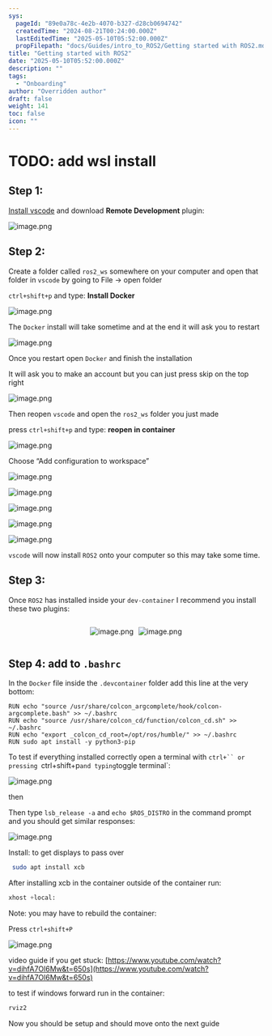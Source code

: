 ```yaml
---
sys:
  pageId: "89e0a78c-4e2b-4070-b327-d28cb0694742"
  createdTime: "2024-08-21T00:24:00.000Z"
  lastEditedTime: "2025-05-10T05:52:00.000Z"
  propFilepath: "docs/Guides/intro_to_ROS2/Getting started with ROS2.md"
title: "Getting started with ROS2"
date: "2025-05-10T05:52:00.000Z"
description: ""
tags:
  - "Onboarding"
author: "Overridden author"
draft: false
weight: 141
toc: false
icon: ""
---
```


# TODO: add wsl install

## Step 1:

[Install vscode](https://code.visualstudio.com/download) and download **Remote Development** plugin:

![image.png](https://prod-files-secure.s3.us-west-2.amazonaws.com/d518164a-d88e-44d1-a4ee-3adb3bd8bce0/efb52993-1881-4a40-b95e-6f020334f022/image.png?X-Amz-Algorithm=AWS4-HMAC-SHA256&X-Amz-Content-Sha256=UNSIGNED-PAYLOAD&X-Amz-Credential=ASIAZI2LB466SOCWWY5H%2F20250526%2Fus-west-2%2Fs3%2Faws4_request&X-Amz-Date=20250526T210746Z&X-Amz-Expires=3600&X-Amz-Security-Token=IQoJb3JpZ2luX2VjEIX%2F%2F%2F%2F%2F%2F%2F%2F%2F%2FwEaCXVzLXdlc3QtMiJGMEQCIDmvIr01R313UcYJEiYp1aFVBt6Jio16L6Varxw9nybNAiBOdctA7%2FhYxk%2BWYxY%2BFA%2FFWcuKcsTmedUGZRKFReS78yr%2FAwhOEAAaDDYzNzQyMzE4MzgwNSIMlntSyYXhDZQGMeCzKtwDtvP%2Bo9C0fBRFfFkq%2Fdvf%2FGYQDh7eVNKn%2B78Su6ov%2Bk%2Fr%2FoGuqAXRs9%2B9szA%2FDy4xSK%2BqSgZMXERWRakV280AXXsy0dT%2FIvCHhaye5ZdCvOpZLMhsCNtbfXAXebIDrDcKAjlAhyUI%2BAMs48iWPlfXaIcAITVgZDjwXag7Y9KVjjjCtQ9vs5GFV1u8oetWnr829W%2BNG4NjWxP2m2cu6EV05E67mBexxzS5IzHO7YZAFx10hP8qf2YRSfgN6zA6VgHehidMpPCXj8IBTexwHNCE7XJH3EmP%2Br%2BnoBMH01bDr9BQ5R1%2FGE4A43NArgrn4kXlyVWqj4IiRvhyBzE7MR3khtibYXN%2BdWv984pUwXPFqYjaA7K1CvXaBF0s%2B7szZ6ztIYgjYHDUdqsAiYank3GngEHtSOnd5PHBIj%2BOr5dHJ%2F5wPsNJfiMUloKY7VqvDKogFKXKmCYLl8TeTDBjFvmlArPLn%2B7e6JGo%2Bk02lu2nesBuQY8ffElggtmQSi6Yt8%2FIf2j4lPeSEUOJqEC%2Fqia0kUAvrJLiQ6HKAQbFrJbnBGpRglFYXrT%2FgOTSnfP3OKImr2NvndTzOc1QjNfgEpI%2FFzusFN0jnho%2F05vZKpOw6L4aLxGGf81J%2BzwEOmsw5qvTwQY6pgHSx%2F%2Bk5yVPO243sBCnzFmVRG5W0arQqcQyNLD6ILgVpau6D28RjD4VhANYz7g1yNm%2BCT9atAi0LpPIDAGL78jT1%2FTwX19WzxukfgdnX5jHYobbiLak1K09GEN%2BNqJSj8U3nff9HBcnllgT02FUyDv5hkLXtXjRkseDWrAMo3%2FR6MsJ5REhFIaViTjQ4%2F0KHxoq%2BI7rD74TFS%2F76%2BNEjoWJVlIdTYEm&X-Amz-Signature=6adab59c1eeb25792f9d95049f1973e43f459c3eaa7ffbe779a05afdd759f11c&X-Amz-SignedHeaders=host&x-id=GetObject)

## Step 2:

Create a folder called `ros2_ws` somewhere on your computer and open that folder in `vscode` by going to File → open folder 

`ctrl+shift+p` and type: **Install Docker**

![image.png](https://prod-files-secure.s3.us-west-2.amazonaws.com/d518164a-d88e-44d1-a4ee-3adb3bd8bce0/2269dc0e-1cd5-47ff-bceb-c04ad9b2eab0/image.png?X-Amz-Algorithm=AWS4-HMAC-SHA256&X-Amz-Content-Sha256=UNSIGNED-PAYLOAD&X-Amz-Credential=ASIAZI2LB466SOCWWY5H%2F20250526%2Fus-west-2%2Fs3%2Faws4_request&X-Amz-Date=20250526T210746Z&X-Amz-Expires=3600&X-Amz-Security-Token=IQoJb3JpZ2luX2VjEIX%2F%2F%2F%2F%2F%2F%2F%2F%2F%2FwEaCXVzLXdlc3QtMiJGMEQCIDmvIr01R313UcYJEiYp1aFVBt6Jio16L6Varxw9nybNAiBOdctA7%2FhYxk%2BWYxY%2BFA%2FFWcuKcsTmedUGZRKFReS78yr%2FAwhOEAAaDDYzNzQyMzE4MzgwNSIMlntSyYXhDZQGMeCzKtwDtvP%2Bo9C0fBRFfFkq%2Fdvf%2FGYQDh7eVNKn%2B78Su6ov%2Bk%2Fr%2FoGuqAXRs9%2B9szA%2FDy4xSK%2BqSgZMXERWRakV280AXXsy0dT%2FIvCHhaye5ZdCvOpZLMhsCNtbfXAXebIDrDcKAjlAhyUI%2BAMs48iWPlfXaIcAITVgZDjwXag7Y9KVjjjCtQ9vs5GFV1u8oetWnr829W%2BNG4NjWxP2m2cu6EV05E67mBexxzS5IzHO7YZAFx10hP8qf2YRSfgN6zA6VgHehidMpPCXj8IBTexwHNCE7XJH3EmP%2Br%2BnoBMH01bDr9BQ5R1%2FGE4A43NArgrn4kXlyVWqj4IiRvhyBzE7MR3khtibYXN%2BdWv984pUwXPFqYjaA7K1CvXaBF0s%2B7szZ6ztIYgjYHDUdqsAiYank3GngEHtSOnd5PHBIj%2BOr5dHJ%2F5wPsNJfiMUloKY7VqvDKogFKXKmCYLl8TeTDBjFvmlArPLn%2B7e6JGo%2Bk02lu2nesBuQY8ffElggtmQSi6Yt8%2FIf2j4lPeSEUOJqEC%2Fqia0kUAvrJLiQ6HKAQbFrJbnBGpRglFYXrT%2FgOTSnfP3OKImr2NvndTzOc1QjNfgEpI%2FFzusFN0jnho%2F05vZKpOw6L4aLxGGf81J%2BzwEOmsw5qvTwQY6pgHSx%2F%2Bk5yVPO243sBCnzFmVRG5W0arQqcQyNLD6ILgVpau6D28RjD4VhANYz7g1yNm%2BCT9atAi0LpPIDAGL78jT1%2FTwX19WzxukfgdnX5jHYobbiLak1K09GEN%2BNqJSj8U3nff9HBcnllgT02FUyDv5hkLXtXjRkseDWrAMo3%2FR6MsJ5REhFIaViTjQ4%2F0KHxoq%2BI7rD74TFS%2F76%2BNEjoWJVlIdTYEm&X-Amz-Signature=576ec4e9ed0dd1eaf035e5f0064ad353f18918a93eae83846f771d35c55f459a&X-Amz-SignedHeaders=host&x-id=GetObject)

The `Docker` install will take sometime and at the end it will ask you to restart

![image.png](https://prod-files-secure.s3.us-west-2.amazonaws.com/d518164a-d88e-44d1-a4ee-3adb3bd8bce0/ed233f78-be33-4b1f-b89c-9c346c0e961e/image.png?X-Amz-Algorithm=AWS4-HMAC-SHA256&X-Amz-Content-Sha256=UNSIGNED-PAYLOAD&X-Amz-Credential=ASIAZI2LB466SOCWWY5H%2F20250526%2Fus-west-2%2Fs3%2Faws4_request&X-Amz-Date=20250526T210746Z&X-Amz-Expires=3600&X-Amz-Security-Token=IQoJb3JpZ2luX2VjEIX%2F%2F%2F%2F%2F%2F%2F%2F%2F%2FwEaCXVzLXdlc3QtMiJGMEQCIDmvIr01R313UcYJEiYp1aFVBt6Jio16L6Varxw9nybNAiBOdctA7%2FhYxk%2BWYxY%2BFA%2FFWcuKcsTmedUGZRKFReS78yr%2FAwhOEAAaDDYzNzQyMzE4MzgwNSIMlntSyYXhDZQGMeCzKtwDtvP%2Bo9C0fBRFfFkq%2Fdvf%2FGYQDh7eVNKn%2B78Su6ov%2Bk%2Fr%2FoGuqAXRs9%2B9szA%2FDy4xSK%2BqSgZMXERWRakV280AXXsy0dT%2FIvCHhaye5ZdCvOpZLMhsCNtbfXAXebIDrDcKAjlAhyUI%2BAMs48iWPlfXaIcAITVgZDjwXag7Y9KVjjjCtQ9vs5GFV1u8oetWnr829W%2BNG4NjWxP2m2cu6EV05E67mBexxzS5IzHO7YZAFx10hP8qf2YRSfgN6zA6VgHehidMpPCXj8IBTexwHNCE7XJH3EmP%2Br%2BnoBMH01bDr9BQ5R1%2FGE4A43NArgrn4kXlyVWqj4IiRvhyBzE7MR3khtibYXN%2BdWv984pUwXPFqYjaA7K1CvXaBF0s%2B7szZ6ztIYgjYHDUdqsAiYank3GngEHtSOnd5PHBIj%2BOr5dHJ%2F5wPsNJfiMUloKY7VqvDKogFKXKmCYLl8TeTDBjFvmlArPLn%2B7e6JGo%2Bk02lu2nesBuQY8ffElggtmQSi6Yt8%2FIf2j4lPeSEUOJqEC%2Fqia0kUAvrJLiQ6HKAQbFrJbnBGpRglFYXrT%2FgOTSnfP3OKImr2NvndTzOc1QjNfgEpI%2FFzusFN0jnho%2F05vZKpOw6L4aLxGGf81J%2BzwEOmsw5qvTwQY6pgHSx%2F%2Bk5yVPO243sBCnzFmVRG5W0arQqcQyNLD6ILgVpau6D28RjD4VhANYz7g1yNm%2BCT9atAi0LpPIDAGL78jT1%2FTwX19WzxukfgdnX5jHYobbiLak1K09GEN%2BNqJSj8U3nff9HBcnllgT02FUyDv5hkLXtXjRkseDWrAMo3%2FR6MsJ5REhFIaViTjQ4%2F0KHxoq%2BI7rD74TFS%2F76%2BNEjoWJVlIdTYEm&X-Amz-Signature=01e90513142a058264fc848f1ae1a5e421837d6dc7a5642b1d64e1fcc9972652&X-Amz-SignedHeaders=host&x-id=GetObject)

Once you restart open `Docker` and finish the installation

It will ask you to make an account but you can just press skip on the top right

![image.png](https://prod-files-secure.s3.us-west-2.amazonaws.com/d518164a-d88e-44d1-a4ee-3adb3bd8bce0/21010ad9-1659-4fd9-9f59-9932a09b2a3d/image.png?X-Amz-Algorithm=AWS4-HMAC-SHA256&X-Amz-Content-Sha256=UNSIGNED-PAYLOAD&X-Amz-Credential=ASIAZI2LB466SOCWWY5H%2F20250526%2Fus-west-2%2Fs3%2Faws4_request&X-Amz-Date=20250526T210746Z&X-Amz-Expires=3600&X-Amz-Security-Token=IQoJb3JpZ2luX2VjEIX%2F%2F%2F%2F%2F%2F%2F%2F%2F%2FwEaCXVzLXdlc3QtMiJGMEQCIDmvIr01R313UcYJEiYp1aFVBt6Jio16L6Varxw9nybNAiBOdctA7%2FhYxk%2BWYxY%2BFA%2FFWcuKcsTmedUGZRKFReS78yr%2FAwhOEAAaDDYzNzQyMzE4MzgwNSIMlntSyYXhDZQGMeCzKtwDtvP%2Bo9C0fBRFfFkq%2Fdvf%2FGYQDh7eVNKn%2B78Su6ov%2Bk%2Fr%2FoGuqAXRs9%2B9szA%2FDy4xSK%2BqSgZMXERWRakV280AXXsy0dT%2FIvCHhaye5ZdCvOpZLMhsCNtbfXAXebIDrDcKAjlAhyUI%2BAMs48iWPlfXaIcAITVgZDjwXag7Y9KVjjjCtQ9vs5GFV1u8oetWnr829W%2BNG4NjWxP2m2cu6EV05E67mBexxzS5IzHO7YZAFx10hP8qf2YRSfgN6zA6VgHehidMpPCXj8IBTexwHNCE7XJH3EmP%2Br%2BnoBMH01bDr9BQ5R1%2FGE4A43NArgrn4kXlyVWqj4IiRvhyBzE7MR3khtibYXN%2BdWv984pUwXPFqYjaA7K1CvXaBF0s%2B7szZ6ztIYgjYHDUdqsAiYank3GngEHtSOnd5PHBIj%2BOr5dHJ%2F5wPsNJfiMUloKY7VqvDKogFKXKmCYLl8TeTDBjFvmlArPLn%2B7e6JGo%2Bk02lu2nesBuQY8ffElggtmQSi6Yt8%2FIf2j4lPeSEUOJqEC%2Fqia0kUAvrJLiQ6HKAQbFrJbnBGpRglFYXrT%2FgOTSnfP3OKImr2NvndTzOc1QjNfgEpI%2FFzusFN0jnho%2F05vZKpOw6L4aLxGGf81J%2BzwEOmsw5qvTwQY6pgHSx%2F%2Bk5yVPO243sBCnzFmVRG5W0arQqcQyNLD6ILgVpau6D28RjD4VhANYz7g1yNm%2BCT9atAi0LpPIDAGL78jT1%2FTwX19WzxukfgdnX5jHYobbiLak1K09GEN%2BNqJSj8U3nff9HBcnllgT02FUyDv5hkLXtXjRkseDWrAMo3%2FR6MsJ5REhFIaViTjQ4%2F0KHxoq%2BI7rD74TFS%2F76%2BNEjoWJVlIdTYEm&X-Amz-Signature=a378e2827bd0b174aafe9bfcfbb482fb24797afdc73fe946bd81f65b07cce868&X-Amz-SignedHeaders=host&x-id=GetObject)

Then reopen `vscode` and open the `ros2_ws` folder you just made

press `ctrl+shift+p` and type: **reopen in container**

![image.png](https://prod-files-secure.s3.us-west-2.amazonaws.com/d518164a-d88e-44d1-a4ee-3adb3bd8bce0/4e93b8c2-41ad-488c-8095-c74205196118/image.png?X-Amz-Algorithm=AWS4-HMAC-SHA256&X-Amz-Content-Sha256=UNSIGNED-PAYLOAD&X-Amz-Credential=ASIAZI2LB466SOCWWY5H%2F20250526%2Fus-west-2%2Fs3%2Faws4_request&X-Amz-Date=20250526T210746Z&X-Amz-Expires=3600&X-Amz-Security-Token=IQoJb3JpZ2luX2VjEIX%2F%2F%2F%2F%2F%2F%2F%2F%2F%2FwEaCXVzLXdlc3QtMiJGMEQCIDmvIr01R313UcYJEiYp1aFVBt6Jio16L6Varxw9nybNAiBOdctA7%2FhYxk%2BWYxY%2BFA%2FFWcuKcsTmedUGZRKFReS78yr%2FAwhOEAAaDDYzNzQyMzE4MzgwNSIMlntSyYXhDZQGMeCzKtwDtvP%2Bo9C0fBRFfFkq%2Fdvf%2FGYQDh7eVNKn%2B78Su6ov%2Bk%2Fr%2FoGuqAXRs9%2B9szA%2FDy4xSK%2BqSgZMXERWRakV280AXXsy0dT%2FIvCHhaye5ZdCvOpZLMhsCNtbfXAXebIDrDcKAjlAhyUI%2BAMs48iWPlfXaIcAITVgZDjwXag7Y9KVjjjCtQ9vs5GFV1u8oetWnr829W%2BNG4NjWxP2m2cu6EV05E67mBexxzS5IzHO7YZAFx10hP8qf2YRSfgN6zA6VgHehidMpPCXj8IBTexwHNCE7XJH3EmP%2Br%2BnoBMH01bDr9BQ5R1%2FGE4A43NArgrn4kXlyVWqj4IiRvhyBzE7MR3khtibYXN%2BdWv984pUwXPFqYjaA7K1CvXaBF0s%2B7szZ6ztIYgjYHDUdqsAiYank3GngEHtSOnd5PHBIj%2BOr5dHJ%2F5wPsNJfiMUloKY7VqvDKogFKXKmCYLl8TeTDBjFvmlArPLn%2B7e6JGo%2Bk02lu2nesBuQY8ffElggtmQSi6Yt8%2FIf2j4lPeSEUOJqEC%2Fqia0kUAvrJLiQ6HKAQbFrJbnBGpRglFYXrT%2FgOTSnfP3OKImr2NvndTzOc1QjNfgEpI%2FFzusFN0jnho%2F05vZKpOw6L4aLxGGf81J%2BzwEOmsw5qvTwQY6pgHSx%2F%2Bk5yVPO243sBCnzFmVRG5W0arQqcQyNLD6ILgVpau6D28RjD4VhANYz7g1yNm%2BCT9atAi0LpPIDAGL78jT1%2FTwX19WzxukfgdnX5jHYobbiLak1K09GEN%2BNqJSj8U3nff9HBcnllgT02FUyDv5hkLXtXjRkseDWrAMo3%2FR6MsJ5REhFIaViTjQ4%2F0KHxoq%2BI7rD74TFS%2F76%2BNEjoWJVlIdTYEm&X-Amz-Signature=b4eb6b53746330070c6b92c2e639491d545e8694fb220a3d3e48929cf85a9b6f&X-Amz-SignedHeaders=host&x-id=GetObject)

Choose “Add configuration to workspace”

![image.png](https://prod-files-secure.s3.us-west-2.amazonaws.com/d518164a-d88e-44d1-a4ee-3adb3bd8bce0/9560b282-5060-4989-ba37-97e7b2c22476/image.png?X-Amz-Algorithm=AWS4-HMAC-SHA256&X-Amz-Content-Sha256=UNSIGNED-PAYLOAD&X-Amz-Credential=ASIAZI2LB466SOCWWY5H%2F20250526%2Fus-west-2%2Fs3%2Faws4_request&X-Amz-Date=20250526T210746Z&X-Amz-Expires=3600&X-Amz-Security-Token=IQoJb3JpZ2luX2VjEIX%2F%2F%2F%2F%2F%2F%2F%2F%2F%2FwEaCXVzLXdlc3QtMiJGMEQCIDmvIr01R313UcYJEiYp1aFVBt6Jio16L6Varxw9nybNAiBOdctA7%2FhYxk%2BWYxY%2BFA%2FFWcuKcsTmedUGZRKFReS78yr%2FAwhOEAAaDDYzNzQyMzE4MzgwNSIMlntSyYXhDZQGMeCzKtwDtvP%2Bo9C0fBRFfFkq%2Fdvf%2FGYQDh7eVNKn%2B78Su6ov%2Bk%2Fr%2FoGuqAXRs9%2B9szA%2FDy4xSK%2BqSgZMXERWRakV280AXXsy0dT%2FIvCHhaye5ZdCvOpZLMhsCNtbfXAXebIDrDcKAjlAhyUI%2BAMs48iWPlfXaIcAITVgZDjwXag7Y9KVjjjCtQ9vs5GFV1u8oetWnr829W%2BNG4NjWxP2m2cu6EV05E67mBexxzS5IzHO7YZAFx10hP8qf2YRSfgN6zA6VgHehidMpPCXj8IBTexwHNCE7XJH3EmP%2Br%2BnoBMH01bDr9BQ5R1%2FGE4A43NArgrn4kXlyVWqj4IiRvhyBzE7MR3khtibYXN%2BdWv984pUwXPFqYjaA7K1CvXaBF0s%2B7szZ6ztIYgjYHDUdqsAiYank3GngEHtSOnd5PHBIj%2BOr5dHJ%2F5wPsNJfiMUloKY7VqvDKogFKXKmCYLl8TeTDBjFvmlArPLn%2B7e6JGo%2Bk02lu2nesBuQY8ffElggtmQSi6Yt8%2FIf2j4lPeSEUOJqEC%2Fqia0kUAvrJLiQ6HKAQbFrJbnBGpRglFYXrT%2FgOTSnfP3OKImr2NvndTzOc1QjNfgEpI%2FFzusFN0jnho%2F05vZKpOw6L4aLxGGf81J%2BzwEOmsw5qvTwQY6pgHSx%2F%2Bk5yVPO243sBCnzFmVRG5W0arQqcQyNLD6ILgVpau6D28RjD4VhANYz7g1yNm%2BCT9atAi0LpPIDAGL78jT1%2FTwX19WzxukfgdnX5jHYobbiLak1K09GEN%2BNqJSj8U3nff9HBcnllgT02FUyDv5hkLXtXjRkseDWrAMo3%2FR6MsJ5REhFIaViTjQ4%2F0KHxoq%2BI7rD74TFS%2F76%2BNEjoWJVlIdTYEm&X-Amz-Signature=52f82ea1de82ddb72b757cb6dfd43bff6745e42675fb455be86e6c4fe066322b&X-Amz-SignedHeaders=host&x-id=GetObject)

![image.png](https://prod-files-secure.s3.us-west-2.amazonaws.com/d518164a-d88e-44d1-a4ee-3adb3bd8bce0/2ee63f81-886b-48e8-a553-dc6e5eac99e4/image.png?X-Amz-Algorithm=AWS4-HMAC-SHA256&X-Amz-Content-Sha256=UNSIGNED-PAYLOAD&X-Amz-Credential=ASIAZI2LB466SOCWWY5H%2F20250526%2Fus-west-2%2Fs3%2Faws4_request&X-Amz-Date=20250526T210746Z&X-Amz-Expires=3600&X-Amz-Security-Token=IQoJb3JpZ2luX2VjEIX%2F%2F%2F%2F%2F%2F%2F%2F%2F%2FwEaCXVzLXdlc3QtMiJGMEQCIDmvIr01R313UcYJEiYp1aFVBt6Jio16L6Varxw9nybNAiBOdctA7%2FhYxk%2BWYxY%2BFA%2FFWcuKcsTmedUGZRKFReS78yr%2FAwhOEAAaDDYzNzQyMzE4MzgwNSIMlntSyYXhDZQGMeCzKtwDtvP%2Bo9C0fBRFfFkq%2Fdvf%2FGYQDh7eVNKn%2B78Su6ov%2Bk%2Fr%2FoGuqAXRs9%2B9szA%2FDy4xSK%2BqSgZMXERWRakV280AXXsy0dT%2FIvCHhaye5ZdCvOpZLMhsCNtbfXAXebIDrDcKAjlAhyUI%2BAMs48iWPlfXaIcAITVgZDjwXag7Y9KVjjjCtQ9vs5GFV1u8oetWnr829W%2BNG4NjWxP2m2cu6EV05E67mBexxzS5IzHO7YZAFx10hP8qf2YRSfgN6zA6VgHehidMpPCXj8IBTexwHNCE7XJH3EmP%2Br%2BnoBMH01bDr9BQ5R1%2FGE4A43NArgrn4kXlyVWqj4IiRvhyBzE7MR3khtibYXN%2BdWv984pUwXPFqYjaA7K1CvXaBF0s%2B7szZ6ztIYgjYHDUdqsAiYank3GngEHtSOnd5PHBIj%2BOr5dHJ%2F5wPsNJfiMUloKY7VqvDKogFKXKmCYLl8TeTDBjFvmlArPLn%2B7e6JGo%2Bk02lu2nesBuQY8ffElggtmQSi6Yt8%2FIf2j4lPeSEUOJqEC%2Fqia0kUAvrJLiQ6HKAQbFrJbnBGpRglFYXrT%2FgOTSnfP3OKImr2NvndTzOc1QjNfgEpI%2FFzusFN0jnho%2F05vZKpOw6L4aLxGGf81J%2BzwEOmsw5qvTwQY6pgHSx%2F%2Bk5yVPO243sBCnzFmVRG5W0arQqcQyNLD6ILgVpau6D28RjD4VhANYz7g1yNm%2BCT9atAi0LpPIDAGL78jT1%2FTwX19WzxukfgdnX5jHYobbiLak1K09GEN%2BNqJSj8U3nff9HBcnllgT02FUyDv5hkLXtXjRkseDWrAMo3%2FR6MsJ5REhFIaViTjQ4%2F0KHxoq%2BI7rD74TFS%2F76%2BNEjoWJVlIdTYEm&X-Amz-Signature=fb640599b72337ee26a66c996b393ee6ba1721f61c63e92cd24b196127b6b52b&X-Amz-SignedHeaders=host&x-id=GetObject)

![image.png](https://prod-files-secure.s3.us-west-2.amazonaws.com/d518164a-d88e-44d1-a4ee-3adb3bd8bce0/ae1580b2-b048-407e-aed9-b584224a7a04/image.png?X-Amz-Algorithm=AWS4-HMAC-SHA256&X-Amz-Content-Sha256=UNSIGNED-PAYLOAD&X-Amz-Credential=ASIAZI2LB466SOCWWY5H%2F20250526%2Fus-west-2%2Fs3%2Faws4_request&X-Amz-Date=20250526T210746Z&X-Amz-Expires=3600&X-Amz-Security-Token=IQoJb3JpZ2luX2VjEIX%2F%2F%2F%2F%2F%2F%2F%2F%2F%2FwEaCXVzLXdlc3QtMiJGMEQCIDmvIr01R313UcYJEiYp1aFVBt6Jio16L6Varxw9nybNAiBOdctA7%2FhYxk%2BWYxY%2BFA%2FFWcuKcsTmedUGZRKFReS78yr%2FAwhOEAAaDDYzNzQyMzE4MzgwNSIMlntSyYXhDZQGMeCzKtwDtvP%2Bo9C0fBRFfFkq%2Fdvf%2FGYQDh7eVNKn%2B78Su6ov%2Bk%2Fr%2FoGuqAXRs9%2B9szA%2FDy4xSK%2BqSgZMXERWRakV280AXXsy0dT%2FIvCHhaye5ZdCvOpZLMhsCNtbfXAXebIDrDcKAjlAhyUI%2BAMs48iWPlfXaIcAITVgZDjwXag7Y9KVjjjCtQ9vs5GFV1u8oetWnr829W%2BNG4NjWxP2m2cu6EV05E67mBexxzS5IzHO7YZAFx10hP8qf2YRSfgN6zA6VgHehidMpPCXj8IBTexwHNCE7XJH3EmP%2Br%2BnoBMH01bDr9BQ5R1%2FGE4A43NArgrn4kXlyVWqj4IiRvhyBzE7MR3khtibYXN%2BdWv984pUwXPFqYjaA7K1CvXaBF0s%2B7szZ6ztIYgjYHDUdqsAiYank3GngEHtSOnd5PHBIj%2BOr5dHJ%2F5wPsNJfiMUloKY7VqvDKogFKXKmCYLl8TeTDBjFvmlArPLn%2B7e6JGo%2Bk02lu2nesBuQY8ffElggtmQSi6Yt8%2FIf2j4lPeSEUOJqEC%2Fqia0kUAvrJLiQ6HKAQbFrJbnBGpRglFYXrT%2FgOTSnfP3OKImr2NvndTzOc1QjNfgEpI%2FFzusFN0jnho%2F05vZKpOw6L4aLxGGf81J%2BzwEOmsw5qvTwQY6pgHSx%2F%2Bk5yVPO243sBCnzFmVRG5W0arQqcQyNLD6ILgVpau6D28RjD4VhANYz7g1yNm%2BCT9atAi0LpPIDAGL78jT1%2FTwX19WzxukfgdnX5jHYobbiLak1K09GEN%2BNqJSj8U3nff9HBcnllgT02FUyDv5hkLXtXjRkseDWrAMo3%2FR6MsJ5REhFIaViTjQ4%2F0KHxoq%2BI7rD74TFS%2F76%2BNEjoWJVlIdTYEm&X-Amz-Signature=615128d11d7cdcf918eb36b6d7b4e827f2ab19d844e4fd8f865b7275378e338a&X-Amz-SignedHeaders=host&x-id=GetObject)

![image.png](https://prod-files-secure.s3.us-west-2.amazonaws.com/d518164a-d88e-44d1-a4ee-3adb3bd8bce0/53255b28-f75e-430f-b9e3-c0ac8577e42b/image.png?X-Amz-Algorithm=AWS4-HMAC-SHA256&X-Amz-Content-Sha256=UNSIGNED-PAYLOAD&X-Amz-Credential=ASIAZI2LB466SOCWWY5H%2F20250526%2Fus-west-2%2Fs3%2Faws4_request&X-Amz-Date=20250526T210746Z&X-Amz-Expires=3600&X-Amz-Security-Token=IQoJb3JpZ2luX2VjEIX%2F%2F%2F%2F%2F%2F%2F%2F%2F%2FwEaCXVzLXdlc3QtMiJGMEQCIDmvIr01R313UcYJEiYp1aFVBt6Jio16L6Varxw9nybNAiBOdctA7%2FhYxk%2BWYxY%2BFA%2FFWcuKcsTmedUGZRKFReS78yr%2FAwhOEAAaDDYzNzQyMzE4MzgwNSIMlntSyYXhDZQGMeCzKtwDtvP%2Bo9C0fBRFfFkq%2Fdvf%2FGYQDh7eVNKn%2B78Su6ov%2Bk%2Fr%2FoGuqAXRs9%2B9szA%2FDy4xSK%2BqSgZMXERWRakV280AXXsy0dT%2FIvCHhaye5ZdCvOpZLMhsCNtbfXAXebIDrDcKAjlAhyUI%2BAMs48iWPlfXaIcAITVgZDjwXag7Y9KVjjjCtQ9vs5GFV1u8oetWnr829W%2BNG4NjWxP2m2cu6EV05E67mBexxzS5IzHO7YZAFx10hP8qf2YRSfgN6zA6VgHehidMpPCXj8IBTexwHNCE7XJH3EmP%2Br%2BnoBMH01bDr9BQ5R1%2FGE4A43NArgrn4kXlyVWqj4IiRvhyBzE7MR3khtibYXN%2BdWv984pUwXPFqYjaA7K1CvXaBF0s%2B7szZ6ztIYgjYHDUdqsAiYank3GngEHtSOnd5PHBIj%2BOr5dHJ%2F5wPsNJfiMUloKY7VqvDKogFKXKmCYLl8TeTDBjFvmlArPLn%2B7e6JGo%2Bk02lu2nesBuQY8ffElggtmQSi6Yt8%2FIf2j4lPeSEUOJqEC%2Fqia0kUAvrJLiQ6HKAQbFrJbnBGpRglFYXrT%2FgOTSnfP3OKImr2NvndTzOc1QjNfgEpI%2FFzusFN0jnho%2F05vZKpOw6L4aLxGGf81J%2BzwEOmsw5qvTwQY6pgHSx%2F%2Bk5yVPO243sBCnzFmVRG5W0arQqcQyNLD6ILgVpau6D28RjD4VhANYz7g1yNm%2BCT9atAi0LpPIDAGL78jT1%2FTwX19WzxukfgdnX5jHYobbiLak1K09GEN%2BNqJSj8U3nff9HBcnllgT02FUyDv5hkLXtXjRkseDWrAMo3%2FR6MsJ5REhFIaViTjQ4%2F0KHxoq%2BI7rD74TFS%2F76%2BNEjoWJVlIdTYEm&X-Amz-Signature=81e93397d64f369ee7fbe87281a2c92d8ca17a9d720a645130e69b7b4bc9ef93&X-Amz-SignedHeaders=host&x-id=GetObject)

![image.png](https://prod-files-secure.s3.us-west-2.amazonaws.com/d518164a-d88e-44d1-a4ee-3adb3bd8bce0/7c562767-5af9-4ffb-97d1-327bcdf4ee00/image.png?X-Amz-Algorithm=AWS4-HMAC-SHA256&X-Amz-Content-Sha256=UNSIGNED-PAYLOAD&X-Amz-Credential=ASIAZI2LB466SOCWWY5H%2F20250526%2Fus-west-2%2Fs3%2Faws4_request&X-Amz-Date=20250526T210746Z&X-Amz-Expires=3600&X-Amz-Security-Token=IQoJb3JpZ2luX2VjEIX%2F%2F%2F%2F%2F%2F%2F%2F%2F%2FwEaCXVzLXdlc3QtMiJGMEQCIDmvIr01R313UcYJEiYp1aFVBt6Jio16L6Varxw9nybNAiBOdctA7%2FhYxk%2BWYxY%2BFA%2FFWcuKcsTmedUGZRKFReS78yr%2FAwhOEAAaDDYzNzQyMzE4MzgwNSIMlntSyYXhDZQGMeCzKtwDtvP%2Bo9C0fBRFfFkq%2Fdvf%2FGYQDh7eVNKn%2B78Su6ov%2Bk%2Fr%2FoGuqAXRs9%2B9szA%2FDy4xSK%2BqSgZMXERWRakV280AXXsy0dT%2FIvCHhaye5ZdCvOpZLMhsCNtbfXAXebIDrDcKAjlAhyUI%2BAMs48iWPlfXaIcAITVgZDjwXag7Y9KVjjjCtQ9vs5GFV1u8oetWnr829W%2BNG4NjWxP2m2cu6EV05E67mBexxzS5IzHO7YZAFx10hP8qf2YRSfgN6zA6VgHehidMpPCXj8IBTexwHNCE7XJH3EmP%2Br%2BnoBMH01bDr9BQ5R1%2FGE4A43NArgrn4kXlyVWqj4IiRvhyBzE7MR3khtibYXN%2BdWv984pUwXPFqYjaA7K1CvXaBF0s%2B7szZ6ztIYgjYHDUdqsAiYank3GngEHtSOnd5PHBIj%2BOr5dHJ%2F5wPsNJfiMUloKY7VqvDKogFKXKmCYLl8TeTDBjFvmlArPLn%2B7e6JGo%2Bk02lu2nesBuQY8ffElggtmQSi6Yt8%2FIf2j4lPeSEUOJqEC%2Fqia0kUAvrJLiQ6HKAQbFrJbnBGpRglFYXrT%2FgOTSnfP3OKImr2NvndTzOc1QjNfgEpI%2FFzusFN0jnho%2F05vZKpOw6L4aLxGGf81J%2BzwEOmsw5qvTwQY6pgHSx%2F%2Bk5yVPO243sBCnzFmVRG5W0arQqcQyNLD6ILgVpau6D28RjD4VhANYz7g1yNm%2BCT9atAi0LpPIDAGL78jT1%2FTwX19WzxukfgdnX5jHYobbiLak1K09GEN%2BNqJSj8U3nff9HBcnllgT02FUyDv5hkLXtXjRkseDWrAMo3%2FR6MsJ5REhFIaViTjQ4%2F0KHxoq%2BI7rD74TFS%2F76%2BNEjoWJVlIdTYEm&X-Amz-Signature=ac2281ce1e30723078937028599ccbb8e9a008974bc41f3ae89f59145844b426&X-Amz-SignedHeaders=host&x-id=GetObject)

`vscode` will now install `ROS2` onto your computer so this may take some time.

## Step 3:

Once `ROS2` has installed inside your `dev-container` I recommend you install these two plugins:

<div style="display: flex;flex-direction: row; column-gap:10px; max-width: 630px;justify-content: center;">
<div>

![image.png](https://prod-files-secure.s3.us-west-2.amazonaws.com/d518164a-d88e-44d1-a4ee-3adb3bd8bce0/3fc3d550-5a54-4ba1-ba6b-faa01cdb7369/image.png?X-Amz-Algorithm=AWS4-HMAC-SHA256&X-Amz-Content-Sha256=UNSIGNED-PAYLOAD&X-Amz-Credential=ASIAZI2LB4662NTWVLZY%2F20250526%2Fus-west-2%2Fs3%2Faws4_request&X-Amz-Date=20250526T210747Z&X-Amz-Expires=3600&X-Amz-Security-Token=IQoJb3JpZ2luX2VjEIX%2F%2F%2F%2F%2F%2F%2F%2F%2F%2FwEaCXVzLXdlc3QtMiJHMEUCIQCQkAV1VsSZc262ZItDCLh09JcvSA3KQASDcyMlv%2FXgzwIgO0FCgxqPGe7Z8tM853hh8pOQ7ddobEXDcSXeQhb%2F2ZUq%2FwMIThAAGgw2Mzc0MjMxODM4MDUiDO2qMMTTCHL%2FwEDVYircA8LEdO5Ij7BcbqgxRQbZdAPzblPbooi79cHhiakazCQubWNbeL%2FqyWprVy0rNINv5KHbqZDEvRqfuubmsH5RXh7SdSfp5qup9hFpw%2BgQ2BzJBkg%2FpUNnd0axpQDdZZJnr1ZNycTS4Ug2rFxkAClvH2dau8xRdR645Ek1%2FDXbORmWvaDu8x6hnRX1rW%2ByNLZGR2pgbKlqEjbZwhz5ypeRPZiLADxIVcjj2pOauxqjC3JJ24lb1gLjmpALe1xX2dgbRC%2BOUbDP0G9d5UELwMm%2B9nOTzsTHb8Nt1xniLWgDU10WN3Ldd5TEuroOVm8xyGXoWdoWwYs5j0lg6%2FmoR9hk1DmddOXLSpZ2XvuLFaaukZ19D3q2LJkGvVK%2Br4n%2BQHpVWYBv42Qier9vopFoqxaJFerNs5vumHNmv6j6vbhA8pZQWBmCfnEC0KMktwuhddymlMRo%2FhhrtlUdwAoOk2zsL14pauhTHbimGnUN7flASFyJzveaJz1fz244%2B1d70cp1gg1%2F3pmn%2FSPB%2Fjr%2B77lak0qxbtnLnxWpjBKzT4KXI221Mykr0RK5VZd0FazF%2BZ0JJ20j%2FoPpDDqtZ6MK02w4uQq8dkTPC3YFWsJZO0wyFC244Vpne5hcxKWV3I3iMPOr08EGOqUBd%2BO22hIBdJCQYdLiRH%2BtYLrXdNUEnuxkIjULbr350rQEE%2BR6Vue0LwySPiZ6qna%2Bic0xZx0njydZLMr36I9u6Jwaof8aNUg1bOIvlon1uiStCu7ZqRVFp2imwSitxfSI2ahid8Wv3Kv%2BxQpfhAk8UNWiZk0HxF1OQqF8RTbMyAlZTrRfgk%2FpPGtJKy4EjGpY%2B2OVWZlpccxHoKL6uHsH2cTm1t5S&X-Amz-Signature=f950a7f3699ce4b25e430640d4764c52c6304555ff0dcad6fe40d90885630561&X-Amz-SignedHeaders=host&x-id=GetObject)

</div>
<div>

![image.png](https://prod-files-secure.s3.us-west-2.amazonaws.com/d518164a-d88e-44d1-a4ee-3adb3bd8bce0/d994cc66-13c2-4093-a5a3-f84cf4601a82/image.png?X-Amz-Algorithm=AWS4-HMAC-SHA256&X-Amz-Content-Sha256=UNSIGNED-PAYLOAD&X-Amz-Credential=ASIAZI2LB466VC2MAYJJ%2F20250526%2Fus-west-2%2Fs3%2Faws4_request&X-Amz-Date=20250526T210748Z&X-Amz-Expires=3600&X-Amz-Security-Token=IQoJb3JpZ2luX2VjEIX%2F%2F%2F%2F%2F%2F%2F%2F%2F%2FwEaCXVzLXdlc3QtMiJGMEQCIDnLdBw2Ad5c8ZdK1025HuXrJhv3IchobWjRXHEC5Q3HAiBkUJ0HREstWABanMl1YF%2FRj49dsNWamhE4gkDfOAprBCr%2FAwhOEAAaDDYzNzQyMzE4MzgwNSIMxbjTcTCwqzDrxsJYKtwDYBrjyytr%2B81g80nL8B5VPdu2j5BxJH%2BBa6k9rWCEQWwXe6MvXC1sq099wesVE9KUD8kWjmqsZgUKRFk04JYMvZIKKi%2Bv1eCLJJZ1MAa7f%2FMMCOSJQEfaOJSYjz9rvEqnK868DZAZUZDRkCeU6n1JBuu0uchn3QXYGwjc8wF4KgPatoihu6BC%2F5REMymLZKPWwE4by%2FVziqt4oSV%2BoknhmV0Q8DwTGIxrChCEdlxChi%2FAsyrISu0HqtxMYcxiNJHS3QS9dS7nXHxMcShqFFC2nm9w2dgY7SWthO3ZkCQBkF2031qoeEVHgGQUCBl4vpLmjJfkZZKXDH%2FeBC7JMX%2F7dEIUP15JlnBiER6BGadB4%2FpOn88A0ByAcCp1ECcvlfzRooKN6VAlcTHtoZkUrehCoAn%2F2sHGryNsLlvxsqSUeAah8Bf0QDfuw06rkUL8qVKxjHjQfZQJ%2Fi9Pbr4N4UtTm4h1kHj%2BrS59SZCJAvevnFazpxu3bmsrBxwV%2Bm488aerK1sBXsDXOglpMy8WWFj88oe26hyKWow86GXRBZfLI%2BV9ORAjCCbLTxShUYa00gb927Yf5WS3bBpZ1IAi1RFae14coKU400j%2BLEG5SEaCXFPr8%2BzI63PrkwcniCUw5KvTwQY6pgHdtCyv5vG6L%2FOauS1IlAC9o0mEfMXOiB%2F5iSXFAZI75sQAf%2BOq%2FxYxTQXw6TIp%2BissvzeM6qzwDdN8jzJBFpBYGxC9ZFHYx5PF%2B0dTUPtLQSFIhh7sr%2B4G9WBtRdLP5amgCdoaXWmJWuHJQcfEK1B3neaAv%2BO469XKHJHfQXNVRFy74%2B2oNRWSx9slWYB8GwI%2BZ7jbnxFtJ2SHXjE3RBQvfhYqJ%2FwM&X-Amz-Signature=70955cd31825a639b4bbc43191b0e1ef0ae38f5404e628cb1ca11f6ce2e095b5&X-Amz-SignedHeaders=host&x-id=GetObject)

</div>
</div>

## Step 4: add to `.bashrc`

In the `Docker` file inside the `.devcontainer` folder add this line at the very bottom: 

```docker
RUN echo "source /usr/share/colcon_argcomplete/hook/colcon-argcomplete.bash" >> ~/.bashrc
RUN echo "source /usr/share/colcon_cd/function/colcon_cd.sh" >> ~/.bashrc
RUN echo "export _colcon_cd_root=/opt/ros/humble/" >> ~/.bashrc
RUN sudo apt install -y python3-pip 
```

To test if everything installed correctly open a terminal with `ctrl+`` or pressing `ctrl+shift+p` and typing `toggle terminal`:

![image.png](https://prod-files-secure.s3.us-west-2.amazonaws.com/d518164a-d88e-44d1-a4ee-3adb3bd8bce0/6a4943d8-b04e-4c02-9a58-775f3384d1a5/image.png?X-Amz-Algorithm=AWS4-HMAC-SHA256&X-Amz-Content-Sha256=UNSIGNED-PAYLOAD&X-Amz-Credential=ASIAZI2LB466SOCWWY5H%2F20250526%2Fus-west-2%2Fs3%2Faws4_request&X-Amz-Date=20250526T210746Z&X-Amz-Expires=3600&X-Amz-Security-Token=IQoJb3JpZ2luX2VjEIX%2F%2F%2F%2F%2F%2F%2F%2F%2F%2FwEaCXVzLXdlc3QtMiJGMEQCIDmvIr01R313UcYJEiYp1aFVBt6Jio16L6Varxw9nybNAiBOdctA7%2FhYxk%2BWYxY%2BFA%2FFWcuKcsTmedUGZRKFReS78yr%2FAwhOEAAaDDYzNzQyMzE4MzgwNSIMlntSyYXhDZQGMeCzKtwDtvP%2Bo9C0fBRFfFkq%2Fdvf%2FGYQDh7eVNKn%2B78Su6ov%2Bk%2Fr%2FoGuqAXRs9%2B9szA%2FDy4xSK%2BqSgZMXERWRakV280AXXsy0dT%2FIvCHhaye5ZdCvOpZLMhsCNtbfXAXebIDrDcKAjlAhyUI%2BAMs48iWPlfXaIcAITVgZDjwXag7Y9KVjjjCtQ9vs5GFV1u8oetWnr829W%2BNG4NjWxP2m2cu6EV05E67mBexxzS5IzHO7YZAFx10hP8qf2YRSfgN6zA6VgHehidMpPCXj8IBTexwHNCE7XJH3EmP%2Br%2BnoBMH01bDr9BQ5R1%2FGE4A43NArgrn4kXlyVWqj4IiRvhyBzE7MR3khtibYXN%2BdWv984pUwXPFqYjaA7K1CvXaBF0s%2B7szZ6ztIYgjYHDUdqsAiYank3GngEHtSOnd5PHBIj%2BOr5dHJ%2F5wPsNJfiMUloKY7VqvDKogFKXKmCYLl8TeTDBjFvmlArPLn%2B7e6JGo%2Bk02lu2nesBuQY8ffElggtmQSi6Yt8%2FIf2j4lPeSEUOJqEC%2Fqia0kUAvrJLiQ6HKAQbFrJbnBGpRglFYXrT%2FgOTSnfP3OKImr2NvndTzOc1QjNfgEpI%2FFzusFN0jnho%2F05vZKpOw6L4aLxGGf81J%2BzwEOmsw5qvTwQY6pgHSx%2F%2Bk5yVPO243sBCnzFmVRG5W0arQqcQyNLD6ILgVpau6D28RjD4VhANYz7g1yNm%2BCT9atAi0LpPIDAGL78jT1%2FTwX19WzxukfgdnX5jHYobbiLak1K09GEN%2BNqJSj8U3nff9HBcnllgT02FUyDv5hkLXtXjRkseDWrAMo3%2FR6MsJ5REhFIaViTjQ4%2F0KHxoq%2BI7rD74TFS%2F76%2BNEjoWJVlIdTYEm&X-Amz-Signature=5c09654c9e85d827d35b227fdd86392638e74d797aee0df1c6bffe32700fcf39&X-Amz-SignedHeaders=host&x-id=GetObject)

then 

Then type `lsb_release -a` and `echo $ROS_DISTRO` in the command prompt and you should get similar responses:

![image.png](https://prod-files-secure.s3.us-west-2.amazonaws.com/d518164a-d88e-44d1-a4ee-3adb3bd8bce0/3e635dec-a805-4e85-8b9e-d000e5b71a4e/image.png?X-Amz-Algorithm=AWS4-HMAC-SHA256&X-Amz-Content-Sha256=UNSIGNED-PAYLOAD&X-Amz-Credential=ASIAZI2LB466SOCWWY5H%2F20250526%2Fus-west-2%2Fs3%2Faws4_request&X-Amz-Date=20250526T210746Z&X-Amz-Expires=3600&X-Amz-Security-Token=IQoJb3JpZ2luX2VjEIX%2F%2F%2F%2F%2F%2F%2F%2F%2F%2FwEaCXVzLXdlc3QtMiJGMEQCIDmvIr01R313UcYJEiYp1aFVBt6Jio16L6Varxw9nybNAiBOdctA7%2FhYxk%2BWYxY%2BFA%2FFWcuKcsTmedUGZRKFReS78yr%2FAwhOEAAaDDYzNzQyMzE4MzgwNSIMlntSyYXhDZQGMeCzKtwDtvP%2Bo9C0fBRFfFkq%2Fdvf%2FGYQDh7eVNKn%2B78Su6ov%2Bk%2Fr%2FoGuqAXRs9%2B9szA%2FDy4xSK%2BqSgZMXERWRakV280AXXsy0dT%2FIvCHhaye5ZdCvOpZLMhsCNtbfXAXebIDrDcKAjlAhyUI%2BAMs48iWPlfXaIcAITVgZDjwXag7Y9KVjjjCtQ9vs5GFV1u8oetWnr829W%2BNG4NjWxP2m2cu6EV05E67mBexxzS5IzHO7YZAFx10hP8qf2YRSfgN6zA6VgHehidMpPCXj8IBTexwHNCE7XJH3EmP%2Br%2BnoBMH01bDr9BQ5R1%2FGE4A43NArgrn4kXlyVWqj4IiRvhyBzE7MR3khtibYXN%2BdWv984pUwXPFqYjaA7K1CvXaBF0s%2B7szZ6ztIYgjYHDUdqsAiYank3GngEHtSOnd5PHBIj%2BOr5dHJ%2F5wPsNJfiMUloKY7VqvDKogFKXKmCYLl8TeTDBjFvmlArPLn%2B7e6JGo%2Bk02lu2nesBuQY8ffElggtmQSi6Yt8%2FIf2j4lPeSEUOJqEC%2Fqia0kUAvrJLiQ6HKAQbFrJbnBGpRglFYXrT%2FgOTSnfP3OKImr2NvndTzOc1QjNfgEpI%2FFzusFN0jnho%2F05vZKpOw6L4aLxGGf81J%2BzwEOmsw5qvTwQY6pgHSx%2F%2Bk5yVPO243sBCnzFmVRG5W0arQqcQyNLD6ILgVpau6D28RjD4VhANYz7g1yNm%2BCT9atAi0LpPIDAGL78jT1%2FTwX19WzxukfgdnX5jHYobbiLak1K09GEN%2BNqJSj8U3nff9HBcnllgT02FUyDv5hkLXtXjRkseDWrAMo3%2FR6MsJ5REhFIaViTjQ4%2F0KHxoq%2BI7rD74TFS%2F76%2BNEjoWJVlIdTYEm&X-Amz-Signature=5751ac6c75d3bd4723c893cf8ff1d34e1d47e1f6b5b9ffcace3de7c7f4f63c8b&X-Amz-SignedHeaders=host&x-id=GetObject)

Install:  to get displays to pass over

```bash
 sudo apt install xcb
```

After installing xcb in the container outside of the container run:

```python
xhost +local:
```

Note: you may have to rebuild the container:

Press `ctrl+shift+P`

![image.png](https://prod-files-secure.s3.us-west-2.amazonaws.com/d518164a-d88e-44d1-a4ee-3adb3bd8bce0/6c2be660-2618-4c38-9c26-53554f7a0b7b/image.png?X-Amz-Algorithm=AWS4-HMAC-SHA256&X-Amz-Content-Sha256=UNSIGNED-PAYLOAD&X-Amz-Credential=ASIAZI2LB466SOCWWY5H%2F20250526%2Fus-west-2%2Fs3%2Faws4_request&X-Amz-Date=20250526T210746Z&X-Amz-Expires=3600&X-Amz-Security-Token=IQoJb3JpZ2luX2VjEIX%2F%2F%2F%2F%2F%2F%2F%2F%2F%2FwEaCXVzLXdlc3QtMiJGMEQCIDmvIr01R313UcYJEiYp1aFVBt6Jio16L6Varxw9nybNAiBOdctA7%2FhYxk%2BWYxY%2BFA%2FFWcuKcsTmedUGZRKFReS78yr%2FAwhOEAAaDDYzNzQyMzE4MzgwNSIMlntSyYXhDZQGMeCzKtwDtvP%2Bo9C0fBRFfFkq%2Fdvf%2FGYQDh7eVNKn%2B78Su6ov%2Bk%2Fr%2FoGuqAXRs9%2B9szA%2FDy4xSK%2BqSgZMXERWRakV280AXXsy0dT%2FIvCHhaye5ZdCvOpZLMhsCNtbfXAXebIDrDcKAjlAhyUI%2BAMs48iWPlfXaIcAITVgZDjwXag7Y9KVjjjCtQ9vs5GFV1u8oetWnr829W%2BNG4NjWxP2m2cu6EV05E67mBexxzS5IzHO7YZAFx10hP8qf2YRSfgN6zA6VgHehidMpPCXj8IBTexwHNCE7XJH3EmP%2Br%2BnoBMH01bDr9BQ5R1%2FGE4A43NArgrn4kXlyVWqj4IiRvhyBzE7MR3khtibYXN%2BdWv984pUwXPFqYjaA7K1CvXaBF0s%2B7szZ6ztIYgjYHDUdqsAiYank3GngEHtSOnd5PHBIj%2BOr5dHJ%2F5wPsNJfiMUloKY7VqvDKogFKXKmCYLl8TeTDBjFvmlArPLn%2B7e6JGo%2Bk02lu2nesBuQY8ffElggtmQSi6Yt8%2FIf2j4lPeSEUOJqEC%2Fqia0kUAvrJLiQ6HKAQbFrJbnBGpRglFYXrT%2FgOTSnfP3OKImr2NvndTzOc1QjNfgEpI%2FFzusFN0jnho%2F05vZKpOw6L4aLxGGf81J%2BzwEOmsw5qvTwQY6pgHSx%2F%2Bk5yVPO243sBCnzFmVRG5W0arQqcQyNLD6ILgVpau6D28RjD4VhANYz7g1yNm%2BCT9atAi0LpPIDAGL78jT1%2FTwX19WzxukfgdnX5jHYobbiLak1K09GEN%2BNqJSj8U3nff9HBcnllgT02FUyDv5hkLXtXjRkseDWrAMo3%2FR6MsJ5REhFIaViTjQ4%2F0KHxoq%2BI7rD74TFS%2F76%2BNEjoWJVlIdTYEm&X-Amz-Signature=257da8d08c822c6282f3f1329d364dd9c792cba15facd84228f7992838054483&X-Amz-SignedHeaders=host&x-id=GetObject)

video guide if you get stuck: [https://www.youtube.com/watch?v=dihfA7Ol6Mw&t=650s](https://www.youtube.com/watch?v=dihfA7Ol6Mw&t=650s)

to test if windows forward run in the container:

```bash
rviz2
```

Now you should be setup and should move onto the next guide 

